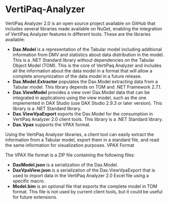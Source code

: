# VertiPaq-Analyzer

VertiPaq Analyzer 2.0 is an open source project available on GitHub that includes several libraries made available on NuGet, enabling the integration of VertiPaq Analyzer features in different tools. These are the libraries available:

- **Dax.Model** is a representation of the Tabular model including additional information from DMV and statistics about data distribution in the model. This is a .NET Standard library without dependencies on the Tabular Object Model (TOM). This is the core of VertiPaq Analyzer and includes all the information about the data model in a format that will allow a complete anonymization of the data model in a future release.
- **Dax.Model.Extractor** populates the Dax.Model extracting data from a Tabular model. This library depends on TOM and .NET Framework 2.7.1.
- **Dax.ViewModel** provides a view over Dax.Model data that can be integrated in applications using the view model, such as the one implemented in DAX Studio (use DAX Studio 2.9.3 or later version). This library is a .NET Standard library.
- **Dax.ViewVpaExport** exports the Dax.Model for the consumption in VertiPaq Analyzer 2.0 client tools. This library is a .NET Standard library.
- **Dax.Vpax** supports the VPAX format.

Using the VertiPaq Analyzer libraries, a client tool can easily extract the information from a Tabular model, export them in a standard file, and read the same information for visualization purposes.
VPAX Format

The VPAX file format is a ZIP file containing the following files:
- **DaxModel.json** is a serialization of the Dax.Model.
- **DaxVpaView.json** is a serialization of the Dax.ViewVpaExport that is used to import data in the VertiPaq Analyzer 2.0 Excel file using a specific macro.
- **Model.bim** is an optional file that exports the complete model in TOM format. This file is not used by current client tools, but it could be useful for future extensions.
